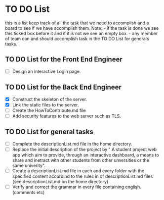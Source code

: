 # TO DO List
this is a list keep track of all the task that we need to accomplish and a board to see if we have accomplish them.
Note: - if the task is done we see this ticked box before it and if it is not we see an empty box.
      - any member of team can and should accomplish task in the TO DO List for generals tasks.


## TO DO List for the Front End Engineer
- [ ] Design an interactive Login page.


## TO DO List for the  Back End Engineer

- [x] Construct the skeleton of the server. 
- [x] Link the static files to the server. 
- [ ] Create the HowToContribute.md file
- [ ] Add security features to the web server such as TLS. 

## TO DO List for general tasks

- [ ] Complete the descriptionList.md file in the home directory.
- [ ] Replace the initial description of the project by " A student project web app which aim to provide,
      through an interactive dashboard, a means to share and inetract with other students from other
      unversities or the same univerity".
- [ ] Create a  descriptionList.md file in each and every folder with the specified content accordind to the
      rules in of descriptionList.md files (see descriptionList.md on the home directory)
- [ ] Verify and correct the grammar in every file containing english.(comments etc)
